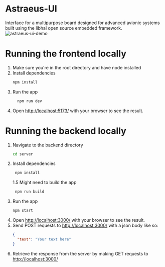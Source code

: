 # Astraeus-UI
Interface for a multipurpose board designed for advanced avionic systems built using the libhal open source embedded framework.  
![astraeus-ui-demo](https://github.com/naterpotatoers/Astraeus-UI/assets/41933236/6e96071b-4279-4640-ab0c-052d9c0df830)

# Running the frontend locally
1. Make sure you're in the root directory and have node installed
2. Install dependencies
   ```bash
   npm install
   ```
3. Run the app
   ```bash
     npm run dev
   ```
4. Open [http://localhost:5173/](http://localhost:5173/) with your browser to see the result.

# Running the backend locally
1. Navigate to the backend directory
   ```bash
   cd server
   ```
2. Install dependencies
   ```bash
    npm install
   ```
   1.5 Might need to build the app
   ```bash
    npm run build
   ```
3. Run the app
   ```bash
   npm start
   ```
4. Open [http://localhost:3000/](http://localhost:3000/) with your browser to see the result.
5. Send POST requests to [http://localhost:3000/](http://localhost:3000/) with a json body like so:
   ```json
   {
     "text": "Your text here"
   }
   ```
6. Retrieve the response from the server by making GET requests to [http://localhost:3000/](http://localhost:3000/)


